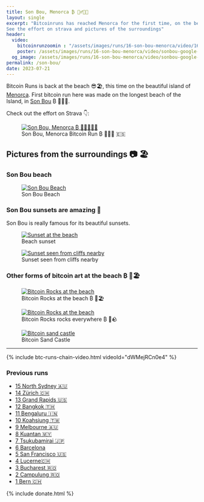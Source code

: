 ```yaml
---
title: Son Bou, Menorca ₿ 🏃‍♂️🇪🇸
layout: single
excerpt: "Bitcoinruns has reached Menorca for the first time, on the beautiful beach of Son Bou. 
See the effort on strava and pictures of the surroundings"
header:
  video:
    bitcoinrunzoomin : "/assets/images/runs/16-son-bou-menorca/video/16-son-bou-menorca-zoomin-medium-1920x1080.m4v"
    poster: /assets/images/runs/16-son-bou-menorca/video/sonbou-google-earth-printscreen-1920x1080.jpeg
  og_image: /assets/images/runs/16-son-bou-menorca/video/sonbou-google-earth-printscreen-1920x1080.jpeg
permalink: /son-bou/
date: 2023-07-21
---
```


Bitcoin Runs is back at the beach 😎🏖, this time on the beautiful island of [Menorca](https://www.spain.info/en/region/menorca-island/).
First bitcoin run here was made on the longest beach of the Island, in [Son Bou](https://en.wikipedia.org/wiki/Son_Bou) ₿ 🏃🇪🇸.

Check out the effort on Strava 👇:

<figure class="image">
  <a href="https://www.strava.com/activities/9491839386" target="_blank">
    <img src="/assets/images/runs/16-son-bou-menorca/page/sonbou-google-earth-rotated-printscreen-1280x960.jpeg" alt="Son Bou, Menorca ₿ 🏃🏿‍♂️🇪🇸">
  </a>
  <figcaption>Son Bou, Menorca Bitcoin Run ₿ 🏃🏿‍♂ 🇪🇸</figcaption>
</figure>

## Pictures from the surroundings 📷 🏖️

### Son Bou beach

<figure class="image">
  <a href="/assets/images/runs/16-son-bou-menorca/beach/son-bou-beach-from-the-cliffs-walk.jpg">
    <img src="/assets/images/runs/16-son-bou-menorca/beach/son-bou-beach-from-the-cliffs-walk.jpg" alt="Son Bou Beach">
  </a>
  <figcaption>Son Bou Beach</figcaption>
</figure>

### Son Bou sunsets are amazing 🌅

Son Bou is really famous for its beautiful sunsets.

<figure class="image">
  <a href="/assets/images/runs/16-son-bou-menorca/beach/sunset-kids.jpg">
    <img src="/assets/images/runs/16-son-bou-menorca/beach/sunset-kids.jpg" alt="Sunset at the beach">
  </a>
  <figcaption>Beach sunset</figcaption>
</figure>

<figure class="image">
  <a href="/assets/images/runs/16-son-bou-menorca/beach/sunset-boats.jpg">
    <img src="/assets/images/runs/16-son-bou-menorca/beach/sunset-boats.jpg" alt="Sunset seen from cliffs nearby">
  </a>
  <figcaption>Sunset seen from cliffs nearby</figcaption>
</figure>

### Other forms of bitcoin art at the beach ₿ 🎨🏖️

<figure class="image">
  <a href="/assets/images/runs/16-son-bou-menorca/beach/bitcoin-rocks-at-the-beach.jpg">
    <img src="/assets/images/runs/16-son-bou-menorca/beach/bitcoin-rocks-at-the-beach.jpg" alt="Bitcoin Rocks at the beach">
  </a>
  <figcaption>Bitcoin Rocks at the beach ₿ 🤘🏖</figcaption>
</figure>

<figure class="image">
  <a href="/assets/images/runs/16-son-bou-menorca/beach/bitcoin-rocks-cliffs.jpg">
    <img src="/assets/images/runs/16-son-bou-menorca/beach/bitcoin-rocks-cliffs.jpg" alt="Bitcoin Rocks at the beach">
  </a>
  <figcaption>Bitcoin Rocks rocks everywhere ₿ 🤘🪨</figcaption>
</figure>

<figure class="image">
  <a href="/assets/images/runs/16-son-bou-menorca/beach/bitcoin-sand-castle.jpg">
    <img src="/assets/images/runs/16-son-bou-menorca/beach/bitcoin-sand-castle.jpg" alt="Bitcoin sand castle">
  </a>
  <figcaption>Bitcoin Sand Castle</figcaption>
</figure>

<hr>

{% include btc-runs-chain-video.html videoId="dWMejRCn0e4" %}

### Previous runs

- [15 North Sydney 🇦🇺](/north-sydney)
- [14 Zürich 🇨🇭](/zuerich)
- [13 Grand Rapids️ 🇺🇸](/grand-rapids)
- [12 Bangkok️ 🇹🇭](/bangkok)
- [11 Bengaluru 🇮🇳](/bengaluru)
- [10 Koahsiung 🇹🇼](/kaohsiung)
- [9 Melbourne 🇦🇺](/melbourne)
- [8 Kuantan 🇲🇾](/kuantan)
- [7 Tsukubamirai 🇯🇵](/tsukubamirai)
- [6 Barcelona](/barcelona)
- [5 San Francisco 🇺🇸](/san-francisco)
- [4 Lucerne🇨🇭](/lucerne)
- [3 Bucharest 🇷🇴](/bucharest)
- [2 Campulung 🇷🇴](/campulung)
- [1 Bern 🇨🇭](/bern)

{% include donate.html %}  
  
  
